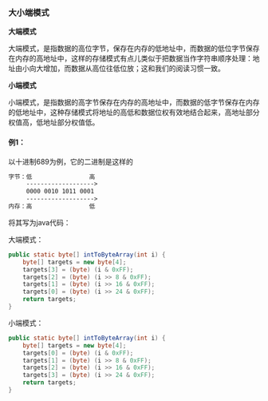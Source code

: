 ### 大小端模式

**大端模式**

大端模式，是指数据的高位字节，保存在内存的低地址中，而数据的低位字节保存在内存的高地址中，这样的存储模式有点儿类似于把数据当作字符串顺序处理：地址由小向大增加，而数据从高位往低位放；这和我们的阅读习惯一致。

**小端模式**

小端模式，是指数据的高字节保存在内存的高地址中，而数据的低字节保存在内存的低地址中，这种存储模式将地址的高低和数据位权有效地结合起来，高地址部分权值高，低地址部分权值低。

#### 例1：

以十进制689为例，它的二进制是这样的

```txt
字节：低                高
     ------------------->
     0000 0010 1011 0001
     ------------------->
内存：高                低
```

将其写为java代码：

大端模式：

```java
public static byte[] intToByteArray(int i) {
    byte[] targets = new byte[4];
    targets[3] = (byte) (i & 0xFF);
    targets[2] = (byte) (i >> 8 & 0xFF);
    targets[1] = (byte) (i >> 16 & 0xFF);
    targets[0] = (byte) (i >> 24 & 0xFF);
    return targets;
}
```

小端模式：

```java
public static byte[] intToByteArray(int i) {
    byte[] targets = new byte[4];
    targets[0] = (byte) (i & 0xFF);
    targets[1] = (byte) (i >> 8 & 0xFF);
    targets[2] = (byte) (i >> 16 & 0xFF);
    targets[3] = (byte) (i >> 24 & 0xFF);
    return targets;
}
```

